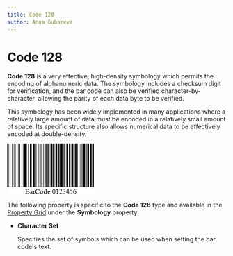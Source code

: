 ```yaml
---
title: Code 128
author: Anna Gubareva
---
```

# Code 128

**Code 128** is a very effective, high-density symbology which permits the encoding of alphanumeric data. The symbology includes a checksum digit for verification, and the bar code can also be verified character-by-character, allowing the parity of each data byte to be verified.

This symbology has been widely implemented in many applications where a relatively large amount of data must be encoded in a relatively small amount of space. Its specific structure also allows numerical data to be effectively encoded at double-density.

![](../../../../../images/eurd-win-bar-code-code-128.png)

The following property is specific to the **Code 128** type and available in the [Property Grid](../../report-designer-tools/ui-panels/property-grid-tabbed-view.md) under the **Symbology** property:

* **Character Set**
	
	Specifies the set of symbols which can be used when setting the bar code's text.